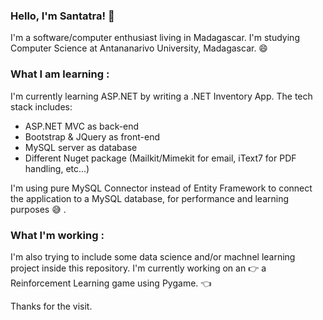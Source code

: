 ### Hello, I'm Santatra! 👋
I'm a software/computer enthusiast living in Madagascar.
I'm studying Computer Science at Antananarivo University, Madagascar. 😄

### What I am learning :
I'm currently learning ASP.NET by writing a .NET Inventory App. The tech stack includes:
- ASP.NET MVC as back-end
- Bootstrap & JQuery as front-end
- MySQL server as database
- Different Nuget package (Mailkit/Mimekit for email, iText7 for PDF handling, etc...)

I'm using pure MySQL Connector instead of Entity Framework to connect the application to a MySQL database, for performance and learning purposes  :sweat_smile: .

### What I'm working :
I'm also trying to include some data science and/or machnel learning project inside this repository. I'm currently working on an :point_right: a Reinforcement Learning game using Pygame. :point_left:

Thanks for the visit.
